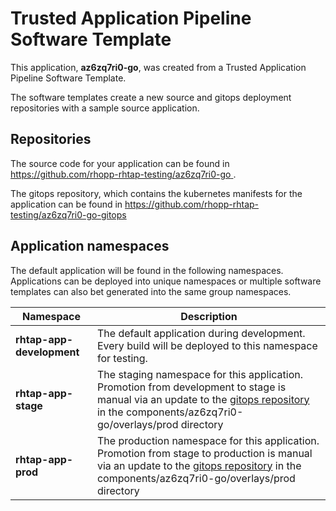 # Trusted Application Pipeline Software Template

This application, **az6zq7ri0-go**, was created from a Trusted Application Pipeline Software Template.

The software templates create a new source and gitops deployment repositories with a sample source application. 

## Repositories

The source code for your application can be found in [https://github.com/rhopp-rhtap-testing/az6zq7ri0-go ](https://github.com/rhopp-rhtap-testing/az6zq7ri0-go ).
 
The gitops repository, which contains the kubernetes manifests for the application can be found in 
[https://github.com/rhopp-rhtap-testing/az6zq7ri0-go-gitops ](https://github.com/rhopp-rhtap-testing/az6zq7ri0-go-gitops ) 

## Application namespaces 

The default application will be found in the following namespaces. Applications can be deployed into unique namespaces or multiple software templates can also bet generated into the same group namespaces.  

|  Namespace   |  Description   |  
| -------- | -------- |   
| **rhtap-app-development** | The default application during development. Every build will be deployed to this namespace for testing. | 
| **rhtap-app-stage** | The staging namespace for this application. Promotion from development to stage is manual via an update to the [gitops repository](https://github.com/rhopp-rhtap-testing/az6zq7ri0-go-gitops ) in the components/az6zq7ri0-go/overlays/prod directory |  
| **rhtap-app-prod** | The production namespace for this application. Promotion from stage to production is manual via an update to the [gitops repository](https://github.com/rhopp-rhtap-testing/az6zq7ri0-go-gitops ) in the components/az6zq7ri0-go/overlays/prod directory | 